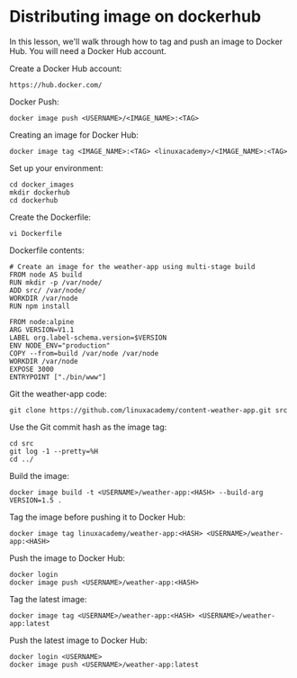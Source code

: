 # Distributing image on dockerhub

In this lesson, we'll walk through how to tag and push an image to Docker Hub. You will need a Docker Hub account.

Create a Docker Hub account:
```
https://hub.docker.com/
```

Docker Push:
```
docker image push <USERNAME>/<IMAGE_NAME>:<TAG>
```

Creating an image for Docker Hub:
```
docker image tag <IMAGE_NAME>:<TAG> <linuxacademy>/<IMAGE_NAME>:<TAG>
```

Set up your environment:
```
cd docker_images
mkdir dockerhub
cd dockerhub
```

Create the Dockerfile:
```
vi Dockerfile
```

Dockerfile contents:
```
# Create an image for the weather-app using multi-stage build
FROM node AS build
RUN mkdir -p /var/node/
ADD src/ /var/node/
WORKDIR /var/node
RUN npm install

FROM node:alpine
ARG VERSION=V1.1
LABEL org.label-schema.version=$VERSION
ENV NODE_ENV="production"
COPY --from=build /var/node /var/node
WORKDIR /var/node
EXPOSE 3000
ENTRYPOINT ["./bin/www"]
```

Git the weather-app code:
```
git clone https://github.com/linuxacademy/content-weather-app.git src
```

Use the Git commit hash as the image tag:
```
cd src
git log -1 --pretty=%H
cd ../
```

Build the image:
```
docker image build -t <USERNAME>/weather-app:<HASH> --build-arg VERSION=1.5 .
```

Tag the image before pushing it to Docker Hub:
```
docker image tag linuxacademy/weather-app:<HASH> <USERNAME>/weather-app:<HASH>
```

Push the image to Docker Hub:
```
docker login 
docker image push <USERNAME>/weather-app:<HASH>
```

Tag the latest image:
```
docker image tag <USERNAME>/weather-app:<HASH> <USERNAME>/weather-app:latest
```

Push the latest image to Docker Hub:
```
docker login <USERNAME>
docker image push <USERNAME>/weather-app:latest
```